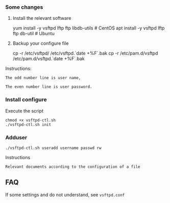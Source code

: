 ### Some changes

1. Install the relevant software

    yum install -y vsftpd lftp ftp libdb-utils # CentOS
    apt install -y vsftpd lftp ftp db-util     # Ubuntu

2. Backup your configure file

    cp -r /etc/vsftpd/ /etc/vsftpd.\`date +%F\`.bak
    cp -r /etc/pam.d/vsftpd /etc/pam.d/vsftpd.\`date +%F\`.bak

Instructions:

```
The odd number line is user name,

The even number line is user password.
```

### Install configure

Execute the script

    chmod +x vsftpd-ctl.sh
    ./vsftpd-ctl.sh init

### Adduser

    ./vsftpd-ctl.sh useradd username passwd rw

Instructions

```
Relevant documents according to the configuration of a file
```

## FAQ

If some settings and do not understand, see `vsftpd.conf`
